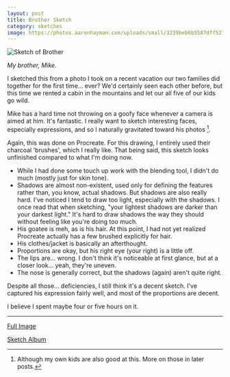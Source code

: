 ```yaml
---
layout: post
title: Brother Sketch
category: sketches
image: https://photos.aaronhayman.com/uploads/small/3239beb6b5587dff527a85347e714989@2x.png
---
```


![Sketch of Brother](https://photos.aaronhayman.com/uploads/medium/3239beb6b5587dff527a85347e714989@2x.png)

_My brother, Mike._

<!--start-->

I sketched this from a photo I took on a recent vacation our two families did together for the first time... ever? We'd certainly seen each other before, but this time we rented a cabin in the mountains and let our all five of our kids go wild.

Mike has a hard time not throwing on a goofy face whenever a camera is aimed at him. It's fantastic. I really want to sketch interesting faces, especially expressions, and so I naturally gravitated toward his photos [^1].

Again, this was done on Procreate. For this drawing, I entirely used their charcoal 'brushes', which I really like. That being said, this sketch looks unfinished compared to what I'm doing now. 

<!--more-->

- While I had done some touch up work with the blending tool, I didn't do much (mostly just for skin tone). 
- Shadows are almost non-existent, used only for defining the features rather than, you know, actual shadows. But shadows are also really hard. I've noticed I tend to draw too light, especially with the shadows. I once read that when sketching, "your lightest shadows are darker than your darkest light." It's hard to draw shadows the way they should without feeling like you're doing too much.
- His goatee is meh, as is his hair. At this point, I had not yet realized Procreate actually has a few brushed explicitly for hair. 
- His clothes/jacket is basically an afterthought.
- Proportions are okay, but his right eye (your right) is a little off. 
- The lips are... wrong. I don't think it's noticeable at first glance, but at a closer look... yeah, they're uneven.
- The nose is generally correct, but the shadows (again) aren't quite right.

Despite all those... deficiencies, I still think it's a decent sketch. I've captured his expression fairly well, and most of the proportions are decent. 

I believe I spent maybe four or five hours on it.

---

[Full Image](https://photos.aaronhayman.com/view?p=16113413824936)

[Sketch Album](https://photos.aaronhayman.com/r/16113393858894)


[^1]: Although my own kids are also good at this. More on those in later posts.

